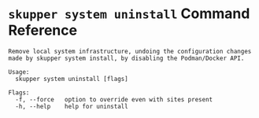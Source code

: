 # `skupper system uninstall` Command Reference

```
Remove local system infrastructure, undoing the configuration changes made by skupper system install, by disabling the Podman/Docker API.

Usage:
  skupper system uninstall [flags]

Flags:
  -f, --force   option to override even with sites present
  -h, --help    help for uninstall
```
